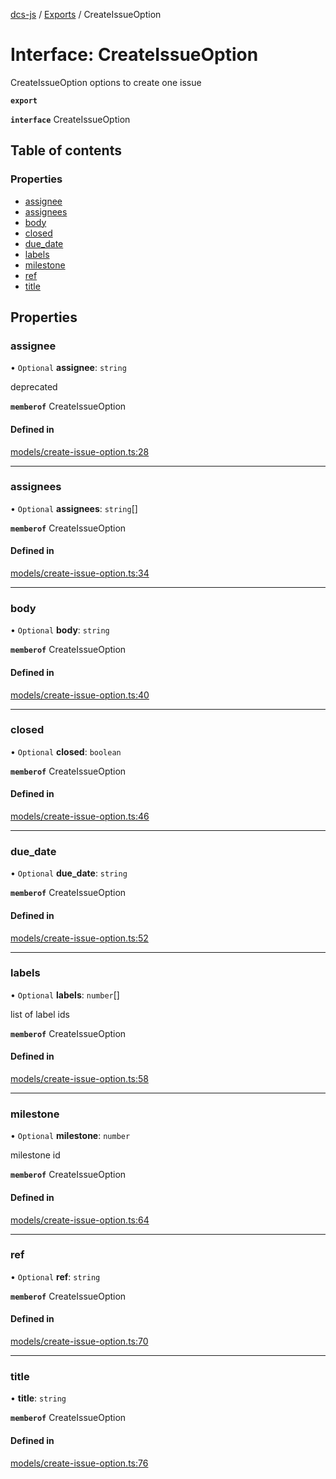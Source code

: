 [dcs-js](../README.md) / [Exports](../modules.md) / CreateIssueOption

# Interface: CreateIssueOption

CreateIssueOption options to create one issue

**`export`**

**`interface`** CreateIssueOption

## Table of contents

### Properties

- [assignee](CreateIssueOption.md#assignee)
- [assignees](CreateIssueOption.md#assignees)
- [body](CreateIssueOption.md#body)
- [closed](CreateIssueOption.md#closed)
- [due\_date](CreateIssueOption.md#due_date)
- [labels](CreateIssueOption.md#labels)
- [milestone](CreateIssueOption.md#milestone)
- [ref](CreateIssueOption.md#ref)
- [title](CreateIssueOption.md#title)

## Properties

### <a id="assignee" name="assignee"></a> assignee

• `Optional` **assignee**: `string`

deprecated

**`memberof`** CreateIssueOption

#### Defined in

[models/create-issue-option.ts:28](https://github.com/unfoldingWord/dcs-js/blob/b29eb7a/models/create-issue-option.ts#L28)

___

### <a id="assignees" name="assignees"></a> assignees

• `Optional` **assignees**: `string`[]

**`memberof`** CreateIssueOption

#### Defined in

[models/create-issue-option.ts:34](https://github.com/unfoldingWord/dcs-js/blob/b29eb7a/models/create-issue-option.ts#L34)

___

### <a id="body" name="body"></a> body

• `Optional` **body**: `string`

**`memberof`** CreateIssueOption

#### Defined in

[models/create-issue-option.ts:40](https://github.com/unfoldingWord/dcs-js/blob/b29eb7a/models/create-issue-option.ts#L40)

___

### <a id="closed" name="closed"></a> closed

• `Optional` **closed**: `boolean`

**`memberof`** CreateIssueOption

#### Defined in

[models/create-issue-option.ts:46](https://github.com/unfoldingWord/dcs-js/blob/b29eb7a/models/create-issue-option.ts#L46)

___

### <a id="due_date" name="due_date"></a> due\_date

• `Optional` **due\_date**: `string`

**`memberof`** CreateIssueOption

#### Defined in

[models/create-issue-option.ts:52](https://github.com/unfoldingWord/dcs-js/blob/b29eb7a/models/create-issue-option.ts#L52)

___

### <a id="labels" name="labels"></a> labels

• `Optional` **labels**: `number`[]

list of label ids

**`memberof`** CreateIssueOption

#### Defined in

[models/create-issue-option.ts:58](https://github.com/unfoldingWord/dcs-js/blob/b29eb7a/models/create-issue-option.ts#L58)

___

### <a id="milestone" name="milestone"></a> milestone

• `Optional` **milestone**: `number`

milestone id

**`memberof`** CreateIssueOption

#### Defined in

[models/create-issue-option.ts:64](https://github.com/unfoldingWord/dcs-js/blob/b29eb7a/models/create-issue-option.ts#L64)

___

### <a id="ref" name="ref"></a> ref

• `Optional` **ref**: `string`

**`memberof`** CreateIssueOption

#### Defined in

[models/create-issue-option.ts:70](https://github.com/unfoldingWord/dcs-js/blob/b29eb7a/models/create-issue-option.ts#L70)

___

### <a id="title" name="title"></a> title

• **title**: `string`

**`memberof`** CreateIssueOption

#### Defined in

[models/create-issue-option.ts:76](https://github.com/unfoldingWord/dcs-js/blob/b29eb7a/models/create-issue-option.ts#L76)
